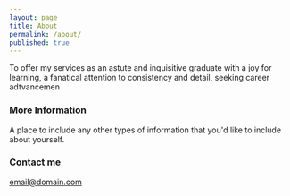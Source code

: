 ```yaml
---
layout: page
title: About
permalink: /about/
published: true
---
```



To offer my services as an astute and inquisitive graduate with a joy for learning, a fanatical attention to consistency and detail, seeking career adtvancemen
### More Information

A place to include any other types of information that you'd like to include about yourself.

### Contact me

[email@domain.com](mailto:email@domain.com)
